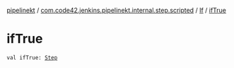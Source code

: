 [pipelinekt](../../index.md) / [com.code42.jenkins.pipelinekt.internal.step.scripted](../index.md) / [If](index.md) / [ifTrue](./if-true.md)

# ifTrue

`val ifTrue: `[`Step`](../../com.code42.jenkins.pipelinekt.core.step/-step/index.md)
